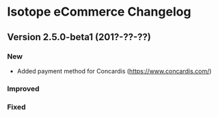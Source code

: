 Isotope eCommerce Changelog
===========================

Version 2.5.0-beta1 (201?-??-??)
--------------------------------

### New

- Added payment method for Concardis (https://www.concardis.com/)


### Improved


### Fixed

